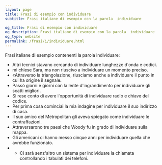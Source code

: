 ```yaml
---
layout: page
title: Frasi di esempio con individuare 
subtitle: Frasi italiane di esempio con la parola  individuare

og_title: Frasi di esempio con individuare 
og_description: Frasi italiane di esempio con la parola  individuare
og_type: website
permalink: /frasi/i/individuare.html
---
```


Frasi italiane di esempio contenenti la parola individuare:


- Altri tecnici stavano cercando di individuare lunghezze d'onda e codici.
- mi chiese Sara, ma non riuscivo a individuare un momento preciso.
- «Attraverso la triangolazione, riusciamo anche a individuare il punto in cui ha origine il segnale.
- Passò giorni e giorni con la lente d'ingrandimento per individuare gli scatti migliori.
- Si rese conto di avere l'opportunità di individuare radio e chiave del codice.
- Per prima cosa cominciai la mia indagine per individuare il suo indirizzo di casa.
- Il suo amico del Metropolitan gli aveva spiegato come individuare le contraffazioni.
- Attraversarono tre paesi che Woody fu in grado di individuare sulla mappa.
- Gli americani ci hanno messo cinque anni per individuare quella che avrebbe funzionato.
- - Ci sarà senz'altro un sistema per individuare la chiamata controllando i tabulati dei telefoni.
